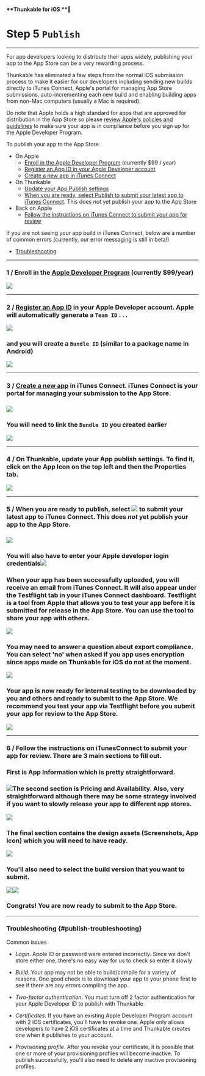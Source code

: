 #### **Thunkable for iOS **

# Step 5 `Publish`

---

For app developers looking to distribute their apps widely, publishing your app to the App Store can be a very rewarding process.

Thunkable has eliminated a few steps from the normal iOS submission process to make it easier for our developers including sending new builds directly to iTunes Connect, Apple's portal for managing App Store submissions, auto-incrementing each new build and enabling building apps from non-Mac computers \(usually a Mac is required\).

Do note that Apple holds a high standard for apps that are approved for distribution in the App Store so please [review Apple's policies and guidelines](https://developer.apple.com/app-store/review/guidelines/) to make sure your app is in compliance before you sign up for the Apple Developer Program.

To publish your app to the App Store:

* On Apple
  * [Enroll in the Apple Developer Program](#1--enroll-in-the-apple-developer-program-currently-99year) \(currently $99 / year\)
  * [Register an App ID in your Apple Developer account ](#2--register-an-app-id-in-your-apple-developer-account-apple-will-automatically-generate-a-team-id----)
  * [Create a new app in iTunes Connect](#3--create-a-new-app-in-itunes-connect-itunes-connect-is-your-portal-for-managing-your-submission-to-the-app-store)
* On Thunkable
  * [Update your App Publish settings](#4--on-thunkable-update-your-app-publish-settings-to-find-it-click-on-the-app-icon-on-the-top-left-and-then-the-properties-tab)
  * [When you are ready, select Publish to submit your latest app to iTunes Connect](#5--when-you-are-ready-to-publish-select----to-submit-your-latest-app-to-itunes-connect-this-does-not-yet-publish-your-app-to-the-app-store). This does _not_ yet publish your app to the App Store
* Back on Apple
  * [Follow the instructions on iTunes Connect to submit your app for review](#6--follow-the-instructions-on-itunesconnect-to-submit-your-app-for-review-there-are-3-main-sections-to-fill-out)

If you are not seeing your app build in iTunes Connect, below are a number of common errors \(currently, our error messaging is still in beta!\)

* [Troubleshooting](#publish-troubleshooting)

---

### 1 / Enroll in the [Apple Developer Program](https://developer.apple.com/programs/) \(currently $99/year\)

![](/assets/publish-ios-fig-1.png)

---

### 2 / [Register an App ID](https://developer.apple.com/account/ios/identifier/bundle/create) in your Apple Developer account. Apple will automatically generate a `Team ID` . . .

![](/assets/publish-ios-fig-4.png)

### and you will create a `Bundle ID` \(similar to a package name in Android\)

![](/assets/publish-ios-fig-5.png)

---

### 3 / [Create a new app](https://itunesconnect.apple.com/) in iTunes Connect. iTunes Connect is your portal for managing your submission to the App Store.

### ![](/assets/publish-ios-fig-6.png)

### You will need to link the `Bundle ID` you created earlier

![](/assets/publish-ios-fig-7.png)

---

### 4 / On Thunkable, update your App publish settings. To find it, click on the App Icon on the top left and then the Properties tab.

![](/assets/publish-ios-fig-8.png)

---

### 5 / When you are ready to publish, select ![](/assets/publish-ios.png)  to submit your latest app to iTunes Connect. This does _not_ yet publish your app to the App Store.

### ![](/assets/publish-ios-fig-2.png)

### You will also have to enter your Apple developer login credentials![](/assets/publish-ios-fig-3.png)

### When your app has been successfully uploaded, you will receive an email from iTunes Connect. It will also appear under the Testflight tab in your iTunes Connect dashboard. Testflight is a tool from Apple that allows you to test your app before it is submitted for release in the App Store. You can use the tool to share your app with others.

![](/assets/publish-ios-fig-9.png)

### You may need to answer a question about export compliance. You can select 'no' when asked if you app uses encryption since apps made on Thunkable for iOS do not at the moment.

![](/assets/publish-ios-fig-10.png)

### Your app is now ready for internal testing to be downloaded by you and others and ready to submit to the App Store. We recommend you test your app via Testflight before you submit your app for review to the App Store.

![](/assets/publish-ios-fig-11.png)

---

### 6 / Follow the instructions on iTunesConnect to submit your app for review. There are 3 main sections to fill out.

### First is App Information which is pretty straightforward.

### ![](/assets/publish-ios-fig-12.png)The second section is Pricing and Availability. Also, very straightforward although there may be some strategy involved if you want to slowly release your app to different app stores.

![](/assets/publish-ios-fig-13.png)

### The final section contains the design assets \(Screenshots, App Icon\) which you will need to have ready.

![](/assets/publish-ios-fig-14.png)

### You'll also need to select the build version that you want to submit.

![](/assets/publish-ios-fig-15.png)![](/assets/publish-ios-fig-16.png)

### Congrats! You are now ready to submit to the App Store.

---

### Troubleshooting {#publish-troubleshooting}

Common issues

* _Login_. Apple ID or password were entered incorrectly.  Since we don't store either one, there's no easy way for us to check so enter it slowly
* _Build._ Your app may not be able to build/compile for a variety of reasons.  One good check is to download your app to your phone first to see if there are any errors compiling the app.
* _Two-factor authentication_. You must turn off 2 factor authentication for your Apple Developer ID to publish with Thunkable

* _Certificates_. If you have an existing Apple Developer Program account with 2 iOS certificates, you'll have to revoke one. Apple only allows developers to have 2 iOS certificates at a time and Thunkable creates one when it publishes to your account.

* _Provisioning profile_. After you revoke your certificate, it is possible that one or more of your provisioning profiles will become inactive.  To publish successfully, you'll also need to delete any inactive provisioning profiles.



